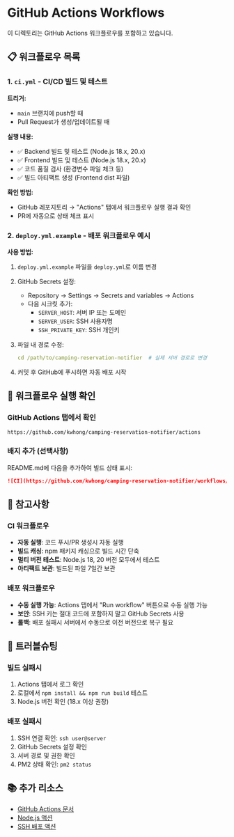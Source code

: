 # GitHub Actions Workflows

이 디렉토리는 GitHub Actions 워크플로우를 포함하고 있습니다.

## 📋 워크플로우 목록

### 1. `ci.yml` - CI/CD 빌드 및 테스트

**트리거:**
- `main` 브랜치에 push할 때
- Pull Request가 생성/업데이트될 때

**실행 내용:**
- ✅ Backend 빌드 및 테스트 (Node.js 18.x, 20.x)
- ✅ Frontend 빌드 및 테스트 (Node.js 18.x, 20.x)
- ✅ 코드 품질 검사 (환경변수 파일 체크 등)
- ✅ 빌드 아티팩트 생성 (Frontend dist 파일)

**확인 방법:**
- GitHub 레포지토리 → "Actions" 탭에서 워크플로우 실행 결과 확인
- PR에 자동으로 상태 체크 표시

### 2. `deploy.yml.example` - 배포 워크플로우 예시

**사용 방법:**
1. `deploy.yml.example` 파일을 `deploy.yml`로 이름 변경
2. GitHub Secrets 설정:
   - Repository → Settings → Secrets and variables → Actions
   - 다음 시크릿 추가:
     - `SERVER_HOST`: 서버 IP 또는 도메인
     - `SERVER_USER`: SSH 사용자명
     - `SSH_PRIVATE_KEY`: SSH 개인키

3. 파일 내 경로 수정:
   ```yaml
   cd /path/to/camping-reservation-notifier  # 실제 서버 경로로 변경
   ```

4. 커밋 후 GitHub에 푸시하면 자동 배포 시작

## 🚀 워크플로우 실행 확인

### GitHub Actions 탭에서 확인
```
https://github.com/kwhong/camping-reservation-notifier/actions
```

### 배지 추가 (선택사항)
README.md에 다음을 추가하여 빌드 상태 표시:

```markdown
![CI](https://github.com/kwhong/camping-reservation-notifier/workflows/CI%20-%20Build%20and%20Test/badge.svg)
```

## 📌 참고사항

### CI 워크플로우
- **자동 실행**: 코드 푸시/PR 생성시 자동 실행
- **빌드 캐싱**: npm 패키지 캐싱으로 빌드 시간 단축
- **멀티 버전 테스트**: Node.js 18, 20 버전 모두에서 테스트
- **아티팩트 보관**: 빌드된 파일 7일간 보관

### 배포 워크플로우
- **수동 실행 가능**: Actions 탭에서 "Run workflow" 버튼으로 수동 실행 가능
- **보안**: SSH 키는 절대 코드에 포함하지 말고 GitHub Secrets 사용
- **롤백**: 배포 실패시 서버에서 수동으로 이전 버전으로 복구 필요

## 🔧 트러블슈팅

### 빌드 실패시
1. Actions 탭에서 로그 확인
2. 로컬에서 `npm install && npm run build` 테스트
3. Node.js 버전 확인 (18.x 이상 권장)

### 배포 실패시
1. SSH 연결 확인: `ssh user@server`
2. GitHub Secrets 설정 확인
3. 서버 경로 및 권한 확인
4. PM2 상태 확인: `pm2 status`

## 📚 추가 리소스

- [GitHub Actions 문서](https://docs.github.com/en/actions)
- [Node.js 액션](https://github.com/actions/setup-node)
- [SSH 배포 액션](https://github.com/appleboy/ssh-action)
